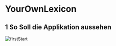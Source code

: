 # YourOwnLexicon

## 1 So Soll die Applikation aussehen

![firstStart](image/firstStart?raw=true "Wenn die App zum ersten Mal geöffnet wird bzw. keine Einträge vorhanden sind")
